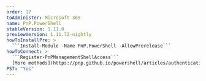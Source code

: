```yaml
---
order: 17
toAdminister: Microsoft 365
name: PnP.PowerShell
stableVersion: 1.11.0
previewVersion: 1.11.72-nightly
howToInstallPre: >
  ```Install-Module -Name PnP.PowerShell -AllowPrerelease```
howToConnect: >
  ```Register-PnPManagementShellAccess```
  [More methods](https://pnp.github.io/powershell/articles/authentication.html)
PS7: "Yes"
---
```


